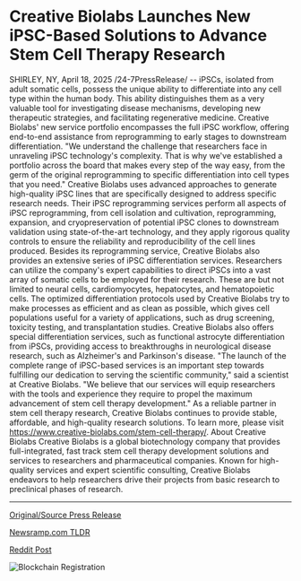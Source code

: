 # Creative Biolabs Launches New iPSC-Based Solutions to Advance Stem Cell Therapy Research

SHIRLEY, NY, April 18, 2025 /24-7PressRelease/ -- iPSCs, isolated from adult somatic cells, possess the unique ability to differentiate into any cell type within the human body. This ability distinguishes them as a very valuable tool for investigating disease mechanisms, developing new therapeutic strategies, and facilitating regenerative medicine. Creative Biolabs' new service portfolio encompasses the full iPSC workflow, offering end-to-end assistance from reprogramming to early stages to downstream differentiation.  "We understand the challenge that researchers face in unraveling iPSC technology's complexity. That is why we've established a portfolio across the board that makes every step of the way easy, from the germ of the original reprogramming to specific differentiation into cell types that you need."  Creative Biolabs uses advanced approaches to generate high-quality iPSC lines that are specifically designed to address specific research needs. Their iPSC reprogramming services perform all aspects of iPSC reprogramming, from cell isolation and cultivation, reprogramming, expansion, and cryopreservation of potential iPSC clones to downstream validation using state-of-the-art technology, and they apply rigorous quality controls to ensure the reliability and reproducibility of the cell lines produced.  Besides its reprogramming service, Creative Biolabs also provides an extensive series of iPSC differentiation services. Researchers can utilize the company's expert capabilities to direct iPSCs into a vast array of somatic cells to be employed for their research. These are but not limited to neural cells, cardiomyocytes, hepatocytes, and hematopoietic cells. The optimized differentiation protocols used by Creative Biolabs try to make processes as efficient and as clean as possible, which gives cell populations useful for a variety of applications, such as drug screening, toxicity testing, and transplantation studies.  Creative Biolabs also offers special differentiation services, such as functional astrocyte differentiation from iPSCs, providing access to breakthroughs in neurological disease research, such as Alzheimer's and Parkinson's disease.  "The launch of the complete range of iPSC-based services is an important step towards fulfilling our dedication to serving the scientific community," said a scientist at Creative Biolabs. "We believe that our services will equip researchers with the tools and experience they require to propel the maximum advancement of stem cell therapy development."  As a reliable partner in stem cell therapy research, Creative Biolabs continues to provide stable, affordable, and high-quality research solutions.   To learn more, please visit https://www.creative-biolabs.com/stem-cell-therapy/.  About Creative Biolabs Creative Biolabs is a global biotechnology company that provides full-integrated, fast track stem cell therapy development solutions and services to researchers and pharmaceutical companies. Known for high-quality services and expert scientific consulting, Creative Biolabs endeavors to help researchers drive their projects from basic research to preclinical phases of research. 

---

[Original/Source Press Release](https://www.24-7pressrelease.com/press-release/521921/creative-biolabs-launches-new-ipsc-based-solutions-to-advance-stem-cell-therapy-research)
                    

[Newsramp.com TLDR](https://newsramp.com/curated-news/creative-biolabs-unveils-full-range-of-ipsc-services-for-disease-research-and-regenerative-medicine/9d199fb0b064b6128d51b42ecf6f15ed) 

 



[Reddit Post](https://www.reddit.com/r/HealthCareNewsInfo/comments/1k1z06j/creative_biolabs_unveils_full_range_of_ipsc/) 



![Blockchain Registration](https://cdn.newsramp.app/24-7PressRelease/qrcode/254/18/coolwpYe.webp)